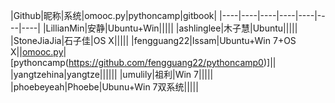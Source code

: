 

|Github|昵称|系统|omooc.py|pythoncamp|gitbook|
|----|----|----|----|----|----|----|
|LillianMin|安静|Ubuntu+Win|||||
|ashlinglee|木子慧|Ubuntu|||||
|StoneJiaJia|石子佳|OS X|||||
|fengguang22|Issam|Ubuntu+Win 7+OS X||[omooc.py](https://github.com/fengguang22/pythoncamp0)|[pythoncamp(https://github.com/fengguang22/pythoncamp0)]||
|yangtzehina|yangtze||||||
|umulily|祖利|Win 7|||||
|phoebeyeah|Phoebe|Ubunu+Win 7双系统|||||
